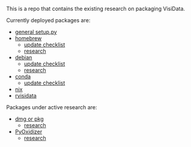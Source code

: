 This is a repo that contains the existing research on packaging VisiData.

Currently deployed packages are:
* [general setup.py](https://github.com/saulpw/visidata/blob/stable/setup.py)
* [homebrew](https://github.com/saulpw/homebrew-vd)
    * [update checklist](https://github.com/saulpw/visidata/blob/develop/dev/checklists/release.md#homebrew)
    * [research](homebrew.md)
* [debian](https://github.com/saulpw/deb-vd)
    * [update checklist](https://github.com/saulpw/visidata/blob/develop/dev/checklists/release.md#debian)
    * [research](debian.md)
* [conda](https://github.com/conda-forge/visidata-feedstock)
    * [update checklist](https://github.com/saulpw/visidata/blob/develop/dev/checklists/release.md#conda)
* [nix](https://github.com/NixOS/nixpkgs/tree/master/pkgs/applications/misc/visidata)
* [rvisidata](https://github.com/paulklemm/rvisidata)

Packages under active research are:
* [dmg or pkg](https://github.com/saulpw/app-vd.git)
    * [research](vd-dmg.md)
* [PyOxidizer](https://pyoxidizer.readthedocs.io/en/latest/)
    * [research](pyoxidizer.md)
